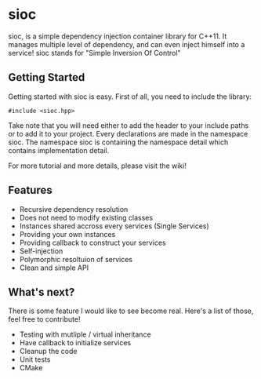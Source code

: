 sioc
=====
sioc, is a simple dependency injection container library for C++11. It manages multiple level of dependency, and can even inject himself into a service!
sioc stands for "Simple Inversion Of Control"

Getting Started
---------------
Getting started with sioc is easy. First of all, you need to include the library:

    #include <sioc.hpp>

Take note that you will need either to add the header to your include paths or to add it to your project.
Every declarations are made in the namespace sioc.
The namespace sioc is containing the namespace detail which contains implementation detail.

For more tutorial and more details, please visit the wiki!

Features
--------
 * Recursive dependency resolution
 * Does not need to modify existing classes
 * Instances shared accross every services (Single Services)
 * Providing your own instances
 * Providing callback to construct your services
 * Self-injection
 * Polymorphic resoltuion of services
 * Clean and simple API

What's next?
------------
There is some feature I would like to see become real. Here's a list of those, feel free to contribute!
 * Testing with mutliple / virtual inheritance
 * Have callback to initialize services
 * Cleanup the code
 * Unit tests
 * CMake
